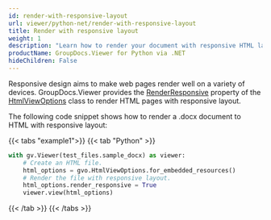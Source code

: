 ```yaml
---
id: render-with-responsive-layout
url: viewer/python-net/render-with-responsive-layout
title: Render with responsive layout
weight: 1
description: "Learn how to render your document with responsive HTML layout that looks great on mobile and desktop devices."
productName: GroupDocs.Viewer for Python via .NET
hideChildren: False
---
```


Responsive design aims to make web pages render well on a variety of devices. GroupDocs.Viewer provides the [RenderResponsive](https://reference.groupdocs.com/net/viewer/groupdocs.viewer.options/htmlviewoptions/properties/renderresponsive) property of the [HtmlViewOptions](https://reference.groupdocs.com/net/viewer/groupdocs.viewer.options/htmlviewoptions) class to render HTML pages with responsive layout. 

The following code snippet shows how to render a .docx document to HTML with responsive layout:

{{< tabs "example1">}}
{{< tab "Python" >}}
```python
with gv.Viewer(test_files.sample_docx) as viewer:
    # Create an HTML file.
    html_options = gvo.HtmlViewOptions.for_embedded_resources()
    # Render the file with responsive layout.
    html_options.render_responsive = True
    viewer.view(html_options)
```
{{< /tab >}}
{{< /tabs >}}